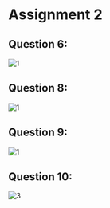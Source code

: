 # Assignment 2

## Question 6:
![1](https://github.com/SaifShahAi/pffall23/assets/142867921/861e8db9-63f8-4bb0-a161-51ff54492e67)

## Question 8:
![1](https://github.com/SaifShahAi/pffall23/assets/142867921/0915edb1-8799-4fef-b1bb-d821303f6cec)

## Question 9:
![1](https://github.com/SaifShahAi/pffall23/assets/142867921/ef96db54-d16c-427b-8bce-3027c823b60e)

## Question 10:
![3](https://github.com/SaifShahAi/pffall23/assets/142867921/1e3846e8-cb55-4c4c-ab74-3f3526437e2f)
